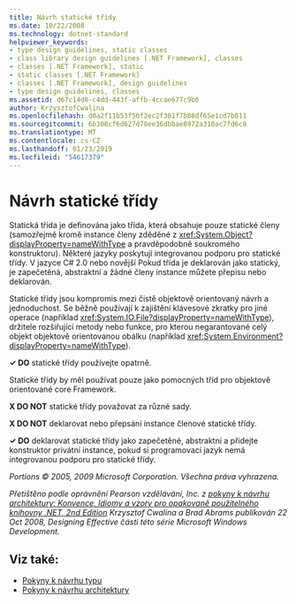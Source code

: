 ```yaml
---
title: Návrh statické třídy
ms.date: 10/22/2008
ms.technology: dotnet-standard
helpviewer_keywords:
- type design guidelines, static classes
- class library design guidelines [.NET Framework], classes
- classes [.NET Framework], static
- static classes [.NET Framework]
- classes [.NET Framework], design guidelines
- type design guidelines, classes
ms.assetid: d67c14d8-c4dd-443f-affb-4ccae677c9b6
author: KrzysztofCwalina
ms.openlocfilehash: d0a2f11b53f50f2ec2f301f7b88df65e1cd7b811
ms.sourcegitcommit: 6b308cf6d627d78ee36dbbae8972a310ac7fd6c8
ms.translationtype: MT
ms.contentlocale: cs-CZ
ms.lasthandoff: 01/23/2019
ms.locfileid: "54617379"
---
```

# <a name="static-class-design"></a>Návrh statické třídy
Statická třída je definována jako třída, která obsahuje pouze statické členy (samozřejmě kromě instance členy zděděné z <xref:System.Object?displayProperty=nameWithType> a pravděpodobně soukromého konstruktoru). Některé jazyky poskytují integrovanou podporu pro statické třídy. V jazyce C# 2.0 nebo novější Pokud třída je deklarován jako statický, je zapečetěná, abstraktní a žádné členy instance můžete přepisu nebo deklarován.  
  
 Statické třídy jsou kompromis mezi čistě objektově orientovaný návrh a jednoduchost. Se běžně používají k zajištění klávesové zkratky pro jiné operace (například <xref:System.IO.File?displayProperty=nameWithType>), držitele rozšiřující metody nebo funkce, pro kterou negarantované celý objekt objektově orientovanou obálku (například <xref:System.Environment?displayProperty=nameWithType>).  
  
 **✓ DO** statické třídy používejte opatrně.  
  
 Statické třídy by měl používat pouze jako pomocných tříd pro objektově orientované core Framework.  
  
 **X DO NOT** statické třídy považovat za různé sady.  
  
 **X DO NOT** deklarovat nebo přepsání instance členové statické třídy.  
  
 **✓ DO** deklarovat statické třídy jako zapečetěné, abstraktní a přidejte konstruktor privátní instance, pokud si programovací jazyk nemá integrovanou podporu pro statické třídy.  
  
 *Portions © 2005, 2009 Microsoft Corporation. Všechna práva vyhrazena.*  
  
 *Přetištěno podle oprávnění Pearson vzdělávání, Inc. z [pokyny k návrhu architektury: Konvence, Idiomy a vzory pro opakovaně použitelného knihovny .NET, 2nd Edition](https://www.informit.com/store/framework-design-guidelines-conventions-idioms-and-9780321545619) Krzysztof Cwalina a Brad Abrams publikován 22 Oct 2008, Designing Effective části této série Microsoft Windows Development.*  
  
## <a name="see-also"></a>Viz také:

- [Pokyny k návrhu typu](../../../docs/standard/design-guidelines/type.md)
- [Pokyny k návrhu architektury](../../../docs/standard/design-guidelines/index.md)
